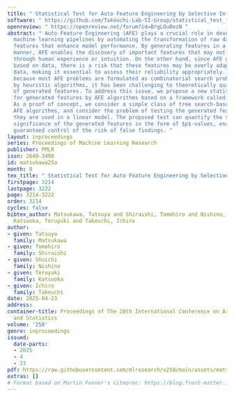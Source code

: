 ```yaml
---
title: " Statistical Test for Auto Feature Engineering by Selective Inference "
software: " https://github.com/Takeuchi-Lab-SI-Group/statistical_test_for_auto_feature_engineering "
openreview: " https://openreview.net/forum?id=BrgLOu0ezN "
abstract: " Auto Feature Engineering (AFE) plays a crucial role in developing practical
  machine learning pipelines by automating the transformation of raw data into meaningful
  features that enhance model performance. By generating features in a data-driven
  manner, AFE enables the discovery of important features that may not be apparent
  through human experience or intuition. On the other hand, since AFE generates features
  based on data, there is a risk that these features may be overly adapted to the
  data, making it essential to assess their reliability appropriately. Unfortunately,
  because most AFE problems are formulated as combinatorial search problems and solved
  by heuristic algorithms, it has been challenging to theoretically quantify the reliability
  of generated features. To address this issue, we propose a new statistical test
  for generated features by AFE algorithms based on a framework called selective inference.
  As a proof of concept, we consider a simple class of tree search-based heuristic
  AFE algorithms, and consider the problem of testing the generated features when
  they are used in a linear model. The proposed test can quantify the statistical
  significance of the generated features in the form of $p$-values, enabling theoretically
  guaranteed control of the risk of false findings. "
layout: inproceedings
series: Proceedings of Machine Learning Research
publisher: PMLR
issn: 2640-3498
id: matsukawa25a
month: 0
tex_title: " Statistical Test for Auto Feature Engineering by Selective Inference "
firstpage: 3214
lastpage: 3222
page: 3214-3222
order: 3214
cycles: false
bibtex_author: Matsukawa, Tatsuya and Shiraishi, Tomohiro and Nishino, Shuichi and
  Katsuoka, Teruyuki and Takeuchi, Ichiro
author:
- given: Tatsuya
  family: Matsukawa
- given: Tomohiro
  family: Shiraishi
- given: Shuichi
  family: Nishino
- given: Teruyuki
  family: Katsuoka
- given: Ichiro
  family: Takeuchi
date: 2025-04-23
address:
container-title: Proceedings of The 28th International Conference on Artificial Intelligence
  and Statistics
volume: '258'
genre: inproceedings
issued:
  date-parts:
  - 2025
  - 4
  - 23
pdf: https://raw.githubusercontent.com/mlresearch/v258/main/assets/matsukawa25a/matsukawa25a.pdf
extras: []
# Format based on Martin Fenner's citeproc: https://blog.front-matter.io/posts/citeproc-yaml-for-bibliographies/
---
```

